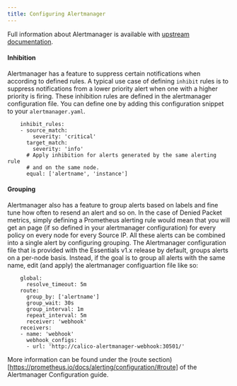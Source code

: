 ```yaml
---
title: Configuring Alertmanager
---
```


Full information about Alertmanager is available with [upstream documentation](https://prometheus.io/docs/alerting/configuration).

#### Inhibition

Alertmanager has a feature to suppress certain notifications when according to
defined rules. A typical use case of defining `inhibit` rules is to suppress
notifications from a lower priority alert when one with a higher priority is
firing. These inhibition rules are defined in the alertmanager configuration
file. You can define one by adding this configuration snippet to your
`alertmanager.yaml`.

		inhibit_rules:
		- source_match:
		    severity: 'critical'
		  target_match:
		    severity: 'info'
		  # Apply inhibition for alerts generated by the same alerting rule 
		  # and on the same node.
		  equal: ['alertname', 'instance']

#### Grouping

Alertmanager also has a feature to group alerts based on labels and fine tune
how often to resend an alert and so on. In the case of Denied Packet metrics,
simply defining a Prometheus alerting rule would mean that you will get an
page (if so defined in your alertmanager configuration) for every policy on
every node for every Source IP. All these alerts can be combined into a single
alert by configuring grouping. The Alertmanager configuration file that is
provided with the Essentials v1.x release by default, groups alerts on a
per-node basis. Instead, if the goal is to group all alerts with the same
name, edit (and apply) the alertmanager configuartion file like so:


		global:
		  resolve_timeout: 5m
		route:
		  group_by: ['alertname']
		  group_wait: 30s
		  group_interval: 1m
		  repeat_interval: 5m
		  receiver: 'webhook'
		receivers:
		- name: 'webhook'
		  webhook_configs:
		  - url: 'http://calico-alertmanager-webhook:30501/'

More information can be found under the (route section)[https://prometheus.io/docs/alerting/configuration/#route]
of the Alertmanager Configuration guide.
